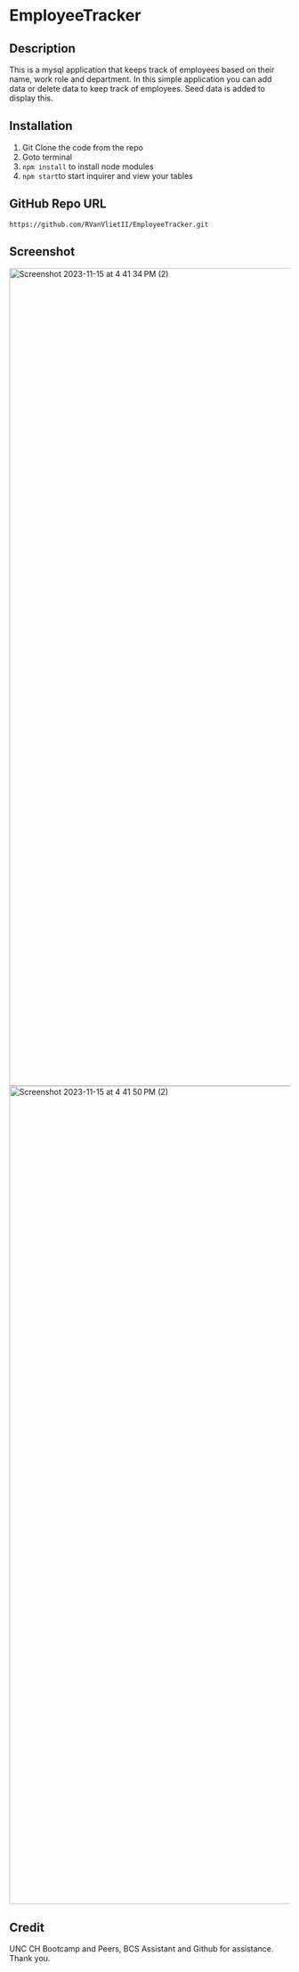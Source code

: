 # EmployeeTracker

## Description

This is a mysql application that keeps track of employees based on their name, work role and department. In this simple application you can add data or delete data to keep track of employees. Seed data is added to display this. 

## Installation

1) Git Clone the code from the repo
2) Goto terminal
3) `npm install` to install node modules
4) `npm start`to start inquirer and view your tables

## GitHub Repo URL

`https://github.com/RVanVlietII/EmployeeTracker.git
`
## Screenshot
<img width="1470" alt="Screenshot 2023-11-15 at 4 41 34 PM (2)" src="https://github.com/RVanVlietII/EmployeeTracker/assets/129308007/8272c003-3d4e-4a0f-b7ff-ba9ff4f2c902">
<img width="1470" alt="Screenshot 2023-11-15 at 4 41 50 PM (2)" src="https://github.com/RVanVlietII/EmployeeTracker/assets/129308007/161a4728-6859-4991-b061-751420adf0a0">


## Credit

UNC CH Bootcamp and Peers, BCS Assistant and Github for assistance. Thank you.
